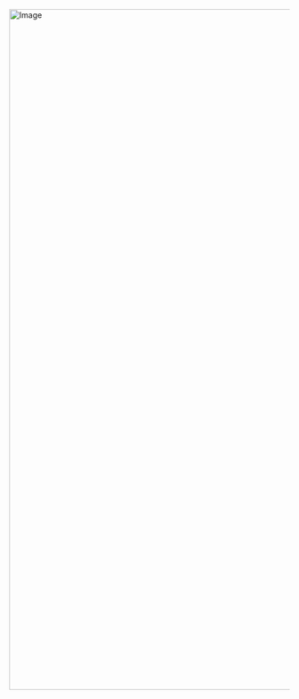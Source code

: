 <img width="1223" alt="Image" src="https://github.com/user-attachments/assets/fbb962e5-580d-4587-a078-1ae8cd7a5f31" />
